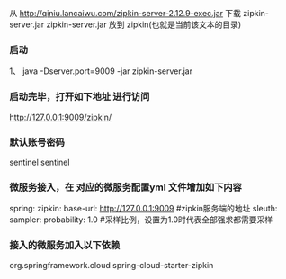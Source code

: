 从 http://qiniu.lancaiwu.com/zipkin-server-2.12.9-exec.jar  下载 zipkin-server.jar
zipkin-server.jar 放到 zipkin(也就是当前该文本的目录)

###   启动

1、 java -Dserver.port=9009 -jar zipkin-server.jar


### 启动完毕，打开如下地址 进行访问
  http://127.0.0.1:9009/zipkin/

### 默认账号密码 
sentinel  sentinel 

### 微服务接入，在 对应的微服务配置yml 文件增加如下内容
spring:
  zipkin:
    base-url: http://127.0.0.1:9009  #zipkin服务端的地址
  sleuth:
    sampler:
    probability: 1.0 #采样比例，设置为1.0时代表全部强求都需要采样
    
### 接入的微服务加入以下依赖
<dependency>
    <groupId>org.springframework.cloud</groupId>
    <artifactId>spring-cloud-starter-zipkin</artifactId>
</dependency>